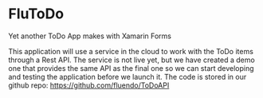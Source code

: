 # FluToDo
Yet another ToDo App makes with Xamarin Forms

This application will use a service in the cloud to work with the ToDo items through a Rest API.
The service is not live yet, but we have created a demo one that provides the same API as the
final one so we can start developing and testing the application before we launch it. The code is
stored in our github repo: https://github.com/fluendo/ToDoAPI
